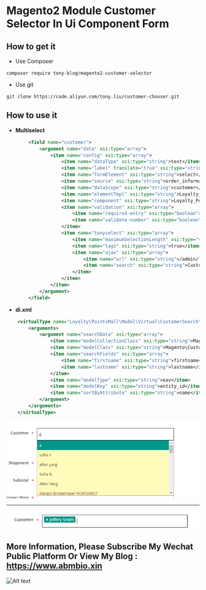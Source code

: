 # Magento2 Module Customer Selector In Ui Component Form

## How to get it

- Use Composer

```shell
composer require tony-blog/magento2-customer-selector
```

- Use git

```shell
git clone https://code.aliyun.com/tony.liu/customer-chooser.git
```

## How to use it

- **Multiselect**

```xml
        <field name="customer">
            <argument name="data" xsi:type="array">
                <item name="config" xsi:type="array">
                    <item name="dataType" xsi:type="string">text</item>
                    <item name="label" translate="true" xsi:type="string">Customer</item>
                    <item name="formElement" xsi:type="string">select</item>
                    <item name="source" xsi:type="string">order_information</item>
                    <item name="dataScope" xsi:type="string">customer</item>
                    <item name="elementTmpl" xsi:type="string">Loyalty_PointsMall/form/element/tonyselect</item>
                    <item name="component" xsi:type="string">Loyalty_PointsMall/js/form/element/tonyselect</item>
                    <item name="validation" xsi:type="array">
                        <item name="required-entry" xsi:type="boolean">true</item>
                        <item name="validate-number" xsi:type="boolean">true</item>
                    </item>
                    <item name="tonyselect" xsi:type="array">
                        <item name="maximumSelectionLength" xsi:type="string">1</item>
                        <item name="tags" xsi:type="string">true</item>
                        <item name="ajax" xsi:type="array">
                            <item name="url" xsi:type="string">/admin/loyaltymall/ajax_customer/search</item>
                            <item name="search" xsi:type="string">CustomerSearch</item> <!-- Uses virtual model productsearch -->
                        </item>
                    </item>
                </item>
            </argument>
        </field>
```

- **di.xml**

```xml
    <virtualType name="Loyalty\PointsMall\Model\Virtual\CustomerSearch" type="Loyalty\PointsMall\Model\Customer\Search">
        <arguments>
            <argument name="searchData" xsi:type="array">
                <item name="modelCollectionClass" xsi:type="string">Magento\Customer\Model\ResourceModel\Customer\Collection</item>
                <item name="modelClass" xsi:type="string">Magento\Customer\Model\Customer</item>
                <item name="searchFields" xsi:type="array">
                    <item name="firstname" xsi:type="string">firstname</item>
                    <item name="lastname" xsi:type="string">lastname</item>
                </item>
                <item name="modelType" xsi:type="string">eav</item>
                <item name="modelKey" xsi:type="string">entity_id</item>
                <item name="sortByAttribute" xsi:type="string">name</item>
            </argument>
        </arguments>
    </virtualType>
```
![Alt text](media/customer-seletor-one.png?raw=true "customer seletor")

---

![Alt text](media/customer-seletor-two.png?raw=true "customer seletor")

## More Information, Please Subscribe My Wechat Public Platform Or View My Blog : https://www.abmbio.xin

![Alt text](https://www.abmbio.xin/uploads/onlineUpload/20180117_81914.jpg?raw=true "Tony Wechat")

